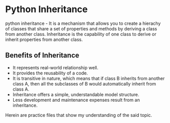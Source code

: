 # Python Inheritance
python inheritance - It is a mechanism that allows you to create a hierachy
of classes that share a set of properties and methods by deriving a class from
another class. Inheritance is the capability of one class to derive or inherit
properties from another class.

## Benefits of Inheritance
- It represents real-world relationship well.
- It provides the reusability of a code.
- It is transitive in nature, which means that if class B inherits from
  another class A, then all the subclasses of B would automatically inherit
  from class A.
- Inheritance offers a simple, understandable model structure.
- Less development and maintenance expenses result from an inheritance.

Herein are practice files that show my understanding of the said topic.
